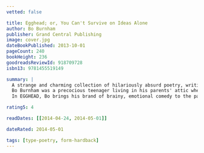 ```yaml
---
vetted: false

title: Egghead; or, You Can't Survive on Ideas Alone
author: Bo Burnham
publisher: Grand Central Publishing
image: cover.jpg
dateBookPublished: 2013-10-01
pageCount: 240
bookHeight: 236
goodreadsReviewId: 918709728
isbn13: 9781455519149

summary: |
  A strange and charming collection of hilariously absurd poetry, writing, and illustration from one of today's most popular young comedians…
  Bo Burnham was a precocious teenager living in his parents' attic when he started posting material on YouTube. 100 million people viewed those videos, turning Bo into an online sensation with a huge and dedicated following. Bo taped his first of two Comedy Central specials four days after his 18th birthday, making him the youngest to do so in the channel's history. Now Bo is a rising star in the comedy world, revered for his utterly original and intelligent voice. And, he can SIIIIIIIIING!
  In EGGHEAD, Bo brings his brand of brainy, emotional comedy to the page in the form of off-kilter poems, thoughts, and more. Teaming up with his longtime friend, artist, and illustrator Chance Bone, Bo takes on everything from death to farts in this weird book that will make you think, laugh and think, "why did I just laugh?"

rating5: 4

readDates: [[2014-04-24, 2014-05-01]]

dateRated: 2014-05-01

tags: [type-poetry, form-hardback]
---
```

